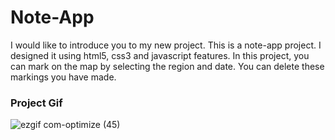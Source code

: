 <h1>Note-App</h1>

<p>I would like to introduce you to my new project. 
  This is a note-app project. I designed it using html5, css3 and javascript features. 
  In this project, you can mark on the map by selecting the region and date. 
  You can delete these markings you have made.</p>

  <h3> Project Gif </h3>
  
![ezgif com-optimize (45)](https://github.com/nazanyilmaz/Note-App/assets/147782488/09ae80ee-2429-46d3-bab0-1b0b13afc732)
